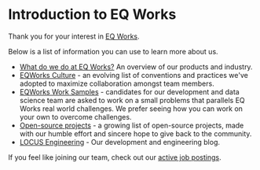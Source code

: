 # Introduction to EQ Works

Thank you for your interest in [EQ Works](https://www.eqworks.com/).

Below is a list of information you can use to learn more about us.

- [What do we do at EQ Works?](https://docs.google.com/presentation/d/1ymlJorsnuX_n6sDNbBdwu-r5_4ztr2BFI6vs3CT5Bog/present) An overview of our products and industry.
- [EQWorks Culture](https://github.com/eqworks/common) - an evolving list of  conventions and practices we've adopted to maximize collaboration amongst team members.
- [EQWorks Work Samples](https://github.com/EQWorks/work-samples) - candidates for our development and data science team are asked to work on a small problems that parallels EQ Works real world challenges. We prefer seeing how you can work on your own to overcome challenges. 
- [Open-source projects](https://github.com/EQWorks?q=&type=public) - a growing list of open-source projects, made with our humble effort and sincere hope to give back to the community.
- [LOCUS Engineering](https://medium.com/locus-engineering) - Our development and engineering blog.

If you feel like joining our team, check out our [active job postings](https://apply.workable.com/eqworks/).